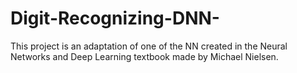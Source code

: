 # Digit-Recognizing-DNN-
This project is an adaptation of one of the NN created in the Neural Networks and Deep Learning textbook made by Michael Nielsen.

